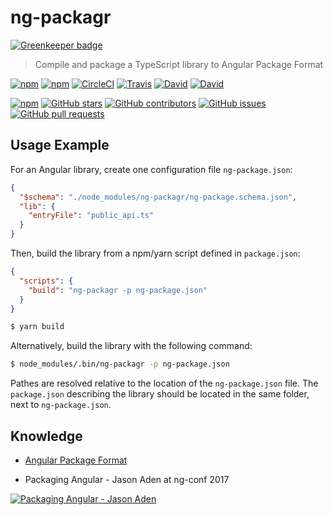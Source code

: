 # ng-packagr

[![Greenkeeper badge](https://badges.greenkeeper.io/dherges/ng-packagr.svg)](https://greenkeeper.io/)

> Compile and package a TypeScript library to Angular Package Format

[![npm](https://img.shields.io/npm/v/ng-packagr.svg?style=flat-square)](https://www.npmjs.com/package/ng-packagr)
[![npm](https://img.shields.io/npm/l/ng-packagr.svg?style=flat-square)](https://github.com/dherges/ng-packagr/blob/master/LICENSE)
[![CircleCI](https://img.shields.io/circleci/project/github/dherges/ng-packagr.svg?style=flat-square)](https://circleci.com/gh/dherges/ng-packagr)
[![Travis](https://img.shields.io/travis/dherges/ng-packagr.svg?style=flat-square)](https://travis-ci.org/dherges/ng-packagr)
[![David](https://img.shields.io/david/dherges/ng-packagr.svg?style=flat-square)](https://david-dm.org/dherges/ng-packagr)
[![David](https://img.shields.io/david/dev/dherges/ng-packagr.svg?style=flat-square)](https://david-dm.org/dherges/ng-packagr?type=dev)

[![npm](https://img.shields.io/npm/dt/ng-packagr.svg?style=flat-square)](https://www.npmjs.com/package/ng-packagr)
[![GitHub stars](https://img.shields.io/github/stars/dherges/ng-packagr.svg?style=social&label=Star&style=flat-square)](https://github.com/dherges/ng-packagr)
[![GitHub contributors](https://img.shields.io/github/contributors/dherges/ng-packagr.svg?style=flat-square)](https://github.com/dherges/ng-packagr)
[![GitHub issues](https://img.shields.io/github/issues/dherges/ng-packagr.svg?style=flat-square)](https://github.com/dherges/ng-packagr)
[![GitHub pull requests](https://img.shields.io/github/issues-pr/dherges/ng-packagr.svg?style=flat-square)](https://github.com/dherges/ng-packagr)


## Usage Example

For an Angular library, create one configuration file `ng-package.json`:

```json
{
  "$schema": "./node_modules/ng-packagr/ng-package.schema.json",
  "lib": {
    "entryFile": "public_api.ts"
  }
}
```

Then, build the library from a npm/yarn script defined in `package.json`:

```json
{
  "scripts": {
    "build": "ng-packagr -p ng-package.json"
  }
}
```

```bash
$ yarn build
```

Alternatively, build the library with the following command:

```bash
$ node_modules/.bin/ng-packagr -p ng-package.json
```


Pathes are resolved relative to the location of the `ng-package.json` file.
The `package.json` describing the library should be located in the same folder, next to `ng-package.json`.


## Knowledge

* [Angular Package Format](https://docs.google.com/document/d/1CZC2rcpxffTDfRDs6p1cfbmKNLA6x5O-NtkJglDaBVs/preview)

* Packaging Angular - Jason Aden at ng-conf 2017

[![Packaging Angular - Jason Aden](https://img.youtube.com/vi/unICbsPGFIA/0.jpg)](https://youtu.be/unICbsPGFIA)

